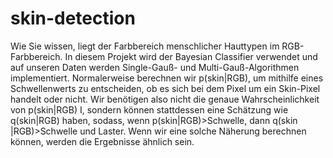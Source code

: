 # skin-detection

Wie Sie wissen, liegt der Farbbereich menschlicher Hauttypen im RGB-Farbbereich.
In diesem Projekt wird der Bayesian Classifier verwendet und auf unseren Daten werden Single-Gauß- und Multi-Gauß-Algorithmen implementiert.
Normalerweise berechnen wir p(skin|RGB), um mithilfe eines Schwellenwerts zu entscheiden, ob es sich bei dem Pixel um ein Skin-Pixel handelt oder nicht. Wir benötigen also nicht die genaue Wahrscheinlichkeit von p(skin|RGB) I, sondern können stattdessen eine Schätzung wie q(skin|RGB) haben, sodass, wenn p(skin|RGB)>Schwelle, dann q(skin |RGB)>Schwelle und Laster. Wenn wir eine solche Näherung berechnen können, werden die Ergebnisse ähnlich sein.
